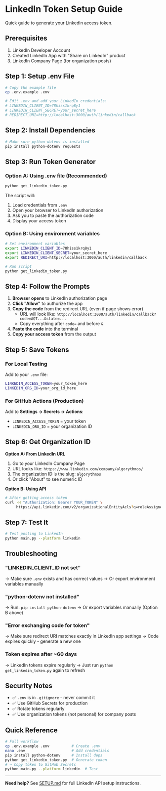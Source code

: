 # LinkedIn Token Setup Guide

Quick guide to generate your LinkedIn access token.

## Prerequisites

1. LinkedIn Developer Account
2. Created LinkedIn App with "Share on LinkedIn" product
3. LinkedIn Company Page (for organization posts)

## Step 1: Setup .env File

```bash
# Copy the example file
cp .env.example .env

# Edit .env and add your LinkedIn credentials:
# LINKEDIN_CLIENT_ID=78hiss1krq8y1
# LINKEDIN_CLIENT_SECRET=your_secret_here
# REDIRECT_URI=http://localhost:3000/auth/linkedin/callback
```

## Step 2: Install Dependencies

```bash
# Make sure python-dotenv is installed
pip install python-dotenv requests
```

## Step 3: Run Token Generator

### Option A: Using .env file (Recommended)

```bash
python get_linkedin_token.py
```

The script will:
1. Load credentials from `.env`
2. Open your browser to LinkedIn authorization
3. Ask you to paste the authorization code
4. Display your access token

### Option B: Using environment variables

```bash
# Set environment variables
export LINKEDIN_CLIENT_ID=78hiss1krq8y1
export LINKEDIN_CLIENT_SECRET=your_secret_here
export REDIRECT_URI=http://localhost:3000/auth/linkedin/callback

# Run script
python get_linkedin_token.py
```

## Step 4: Follow the Prompts

1. **Browser opens** to LinkedIn authorization page
2. **Click "Allow"** to authorize the app
3. **Copy the code** from the redirect URL (even if page shows error)
   - URL will look like: `http://localhost:3000/auth/linkedin/callback?code=AQT...&state=...`
   - Copy everything after `code=` and before `&`
4. **Paste the code** into the terminal
5. **Copy your access token** from the output

## Step 5: Save Tokens

### For Local Testing
Add to your `.env` file:
```bash
LINKEDIN_ACCESS_TOKEN=your_token_here
LINKEDIN_ORG_ID=your_org_id_here
```

### For GitHub Actions (Production)
Add to **Settings → Secrets → Actions**:
- `LINKEDIN_ACCESS_TOKEN` = your token
- `LINKEDIN_ORG_ID` = your organization ID

## Step 6: Get Organization ID

**Option A: From LinkedIn URL**
1. Go to your LinkedIn Company Page
2. URL looks like: `https://www.linkedin.com/company/algorythmos/`
3. The organization ID is the slug: `algorythmos`
4. Or click "About" to see numeric ID

**Option B: Using API**
```bash
# After getting access token
curl -H "Authorization: Bearer YOUR_TOKEN" \
     https://api.linkedin.com/v2/organizationalEntityAcls?q=roleAssignee
```

## Step 7: Test It

```bash
# Test posting to LinkedIn
python main.py --platform linkedin
```

## Troubleshooting

### "LINKEDIN_CLIENT_ID not set"
→ Make sure `.env` exists and has correct values
→ Or export environment variables manually

### "python-dotenv not installed"
→ Run: `pip install python-dotenv`
→ Or export variables manually (Option B above)

### "Error exchanging code for token"
→ Make sure redirect URI matches exactly in LinkedIn app settings
→ Code expires quickly - generate a new one

### Token expires after ~60 days
→ LinkedIn tokens expire regularly
→ Just run `python get_linkedin_token.py` again to refresh

## Security Notes

- ✅ `.env` is in `.gitignore` - never commit it
- ✅ Use GitHub Secrets for production
- ✅ Rotate tokens regularly
- ✅ Use organization tokens (not personal) for company posts

## Quick Reference

```bash
# Full workflow
cp .env.example .env          # Create .env
nano .env                     # Add credentials
pip install python-dotenv     # Install deps
python get_linkedin_token.py  # Generate token
# → Copy token to GitHub Secrets
python main.py --platform linkedin  # Test
```

---

**Need help?** See [SETUP.md](./SETUP.md) for full LinkedIn API setup instructions.

